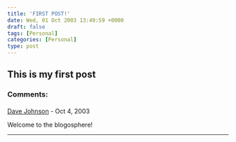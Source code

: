 ```yaml
---
title: 'FIRST POST!'
date: Wed, 01 Oct 2003 13:49:59 +0000
draft: false
tags: [Personal]
categories: [Personal]
type: post
---
```


This is my first post
---
### Comments:
####
[Dave Johnson](http://www.rollerweblogger.org/page/roller "snoopdave@nc.rr.com") - <time datetime="2003-10-02 10:32:40">Oct 4, 2003</time>

Welcome to the blogosphere!
<hr />
